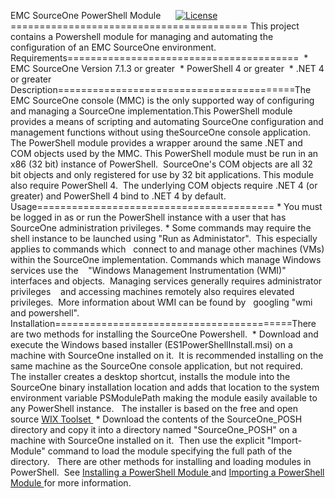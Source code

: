 
EMC SourceOne PowerShell Module      [![License](http://img.shields.io/badge/License-MIT-brightgreen.svg)](LICENSE)=========================================
This project contains a Powershell module for managing and automating the configuration of an EMC SourceOne environment.
Requirements========================================  * EMC SourceOne Version 7.1.3 or greater  * PowerShell 4 or greater  * .NET 4 or greater
Description=========================================The EMC SourceOne console (MMC) is the only supported way of configuring and managing a SourceOne implementation.This PowerShell module provides a means of scripting and automating SourceOne configuration and management functions without using theSourceOne console application.
The PowerShell module provides a wrapper around the same .NET and COM objects used by the MMC.
This PowerShell module must be run in an x86 (32 bit) instance of PowerShell.  SourceOne's COM objects are all 32 bit objects and only registered for use by 32 bit applications.
This module also require PowerShell 4.  The underlying COM objects require .NET 4 (or greater) and PowerShell 4 bind to .NET 4 by default.
Usage========================================= * You must be logged in as or run the PowerShell instance with a user that has SourceOne administration privileges. * Some commands may require the shell instance to be launched using "Run as Administator".  This especially applies to commands which   connect to and manage other machines (VMs) within the SourceOne implementation. Commands which manage Windows services use the    "Windows Management Instrumentation (WMI)" interfaces and objects.  Managing services generally requires administrator privileges    and accessing machines remotely also requires elevated privileges.  More information about WMI can be found by   googling "wmi and powershell".  
Installation=========================================There are two methods for installing the SourceOne Powershell.
 * Download and execute the Windows based installer (ES1PowerShellInstall.msi) on a machine with SourceOne installed on it.  It is recommended installing on the same machine as the SourceOne console application, but not required.   The installer creates a desktop shortcut, installs the module into the SourceOne binary installation location and adds that location to the system environment variable PSModulePath making the module easily available to any PowerShell instance.   The installer is based on the free and open source <a href="http://wixtoolset.org/"> WIX Toolset </a>
 * Download the contents of the SourceOne_POSH directory and copy it into a directory named "SourceOne_POSH" on a machine with SourceOne installed on it.  Then use the explicit "Import-Module" command to load the module specifying the full path of the directory.
  There are other methods for installing and loading modules in PowerShell.  See <a href="https://msdn.microsoft.com/en-us/library/dd878350(v=vs.85).aspx"> Installing a PowerShell Module </a> and <a href="https://msdn.microsoft.com/en-us/library/dd878284(v=vs.85).aspx"> Importing a PowerShell Module </a> for more information.
  
